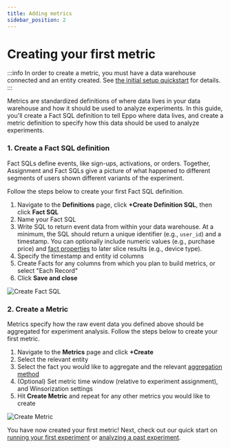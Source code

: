 ```yaml
---
title: Adding metrics
sidebar_position: 2
---
```


# Creating your first metric

:::info
In order to create a metric, you must have a data warehouse connected and an entity created. See [the initial setup quickstart](/setup-quickstart) for details.
:::

Metrics are standardized definitions of where data lives in your data warehouse and how it should be used to analyze experiments. In this guide, you'll create a Fact SQL definition to tell Eppo where data lives, and create a metric definition to specify how this data should be used to analyze experiments.

### 1. Create a Fact SQL definition

Fact SQLs define events, like sign-ups, activations, or orders. Together, Assignment and Fact SQLs give a picture of what happened to different segments of users shown different variants of the experiment.

Follow the steps below to create your first Fact SQL definition.

1. Navigate to the **Definitions** page, click **+Create Definition SQL**, then click **Fact SQL**
2. Name your Fact SQL
3. Write SQL to return event data from within your data warehouse. At a minimum, the SQL should return a unique identifier (e.g., `user_id`) and a timestamp. You can optionally include numeric values (e.g., purchase price) and [fact properties](/data-management/definitions/properties#metric-properties) to later slice results (e.g., device type).
4. Specify the timestamp and entity id columns
5. Create Facts for any columns from which you plan to build metrics, or select "Each Record"
6. Click **Save and close**

![Create Fact SQL](/img/metrics/quick-start-2.png)

### 2. Create a Metric

Metrics specify how the raw event data you defined above should be aggregated for experiment analysis. Follow the steps below to create your first metric.

1. Navigate to the **Metrics** page and click **+Create**
2. Select the relevant entity
3. Select the fact you would like to aggregate and the relevant [aggregation method](/data-management/metrics/simple-metric#metric-aggregation-types)
4. (Optional) Set metric time window (relative to experiment assignment), and Winsorization settings
5. Hit **Create Metric** and repeat for any other metrics you would like to create

![Create Metric](/img/metrics/quick-start-4.png)

You have now created your first metric! Next, check out our quick start on [running your first experiment](/feature-flag-quickstart) or [analyzing a past experiment](/experiment-quickstart/).
